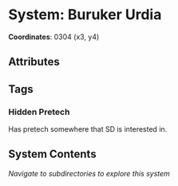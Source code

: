 # System: Buruker Urdia

**Coordinates**: 0304 (x3, y4)

## Attributes

## Tags

### Hidden Pretech 

Has pretech somewhere that SD is interested in. 
## System Contents

_Navigate to subdirectories to explore this system_
